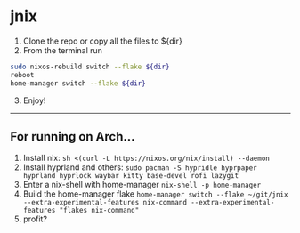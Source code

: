 # jnix

1. Clone the repo or copy all the files to ${dir}
2. From the terminal run
```bash
sudo nixos-rebuild switch --flake ${dir}
reboot
home-manager switch --flake ${dir}
```
3. Enjoy!

-----

## For running on Arch...
1. Install nix: `sh <(curl -L https://nixos.org/nix/install) --daemon`
2. Install hyprland and others: `sudo pacman -S hypridle hyprpaper hyprland hyprlock waybar kitty base-devel rofi lazygit`
2. Enter a nix-shell with home-manager `nix-shell -p home-manager`
3. Build the home-manager flake `home-manager switch --flake ~/git/jnix --extra-experimental-features nix-command --extra-experimental-features "flakes nix-command"`
4. profit?